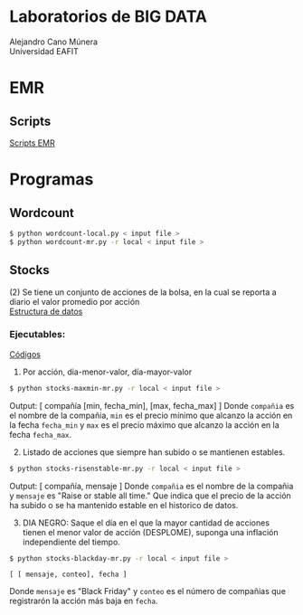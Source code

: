 # Laboratorios de BIG DATA
Alejandro Cano Múnera <br/>
Universidad EAFIT 

# EMR
## Scripts
[Scripts EMR](https://github.com/alejocano22/TETbigdata/tree/master/EMR)

# Programas
## Wordcount

```sh
$ python wordcount-local.py < input file >
$ python wordcount-mr.py -r local < input file >
```

## Stocks
(2) Se tiene un conjunto de acciones de la bolsa, en la cual se reporta a diario el valor promedio por acción <br/>
[Estructura de datos](https://github.com/alejocano22/TETbigdata/blob/master/Datasets/dataempresas.csv) <br/>

### Ejecutables:

[Códigos](https://github.com/alejocano22/TETbigdata/tree/master/Programas/Stocks)

1. Por acción, dia-menor-valor, día-mayor-valor  <br/>
```sh
$ python stocks-maxmin-mr.py -r local < input file >
```
Output:
    [ compañía [min, fecha_min], [max, fecha_max] ]
Donde `compañia` es el nombre de la compañia, `min` es el precio mínimo que alcanzo la acción en la fecha `fecha_min` y `max` es el precio máximo que alcanzo la acción en la fecha `fecha_max`.

2. Listado de acciones que siempre han subido o se mantienen estables.<br/>
```sh
$ python stocks-risenstable-mr.py -r local < input file >
```
Output:
    [ compañía, mensaje ]
Donde `compañia` es el nombre de la compañia y `mensaje` es "Raise or stable all time." Que indica que el precio de la acción ha subido o se ha mantenido estable en el historico de datos.
   
3. DIA NEGRO: Saque el día en el que la mayor cantidad de acciones tienen el menor valor de acción (DESPLOME), suponga una inflación independiente del tiempo.<br/>
```sh
$ python stocks-blackday-mr.py -r local < input file >
```
    [ [ mensaje, conteo], fecha ]
Donde `mensaje` es "Black Friday" y `conteo` es el número de compañias que registrarón la acción más baja en `fecha`.
